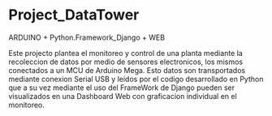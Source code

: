 # Project_DataTower
ARDUINO + Python.Framework_Django + WEB

Este projecto plantea el monitoreo y control de una planta mediante la recoleccion de datos por medio de sensores electronicos, los mismos conectados a un MCU de Arduino Mega. Esto datos son transportados mediante conexion Serial USB y leidos por el codigo desarrollado en Python que a su vez mediante el uso del FrameWork de Django pueden ser visualizados en una Dashboard Web con graficacion individual en el monitoreo.

